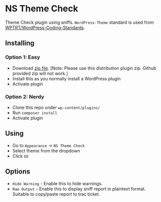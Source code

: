 # NS Theme Check

Theme Check plugin using sniffs. `WordPress-Theme` standard is used from [WPTRT/WordPress-Coding-Standards](https://github.com/WPTRT/WordPress-Coding-Standards).

## Installing

### Option 1: Easy

* Download [zip file](https://github.com/ernilambar/ns-theme-check/releases/download/0.1.2/ns-theme-check.0.1.2.zip). [Note: Please use this distribution plugin zip. Github provided zip will not work.]
* Install this as you normally install a WordPress plugin
* Activate plugin

### Option 2: Nerdy

* Clone this repo under `wp-content/plugins/`
* Run `composer install`
* Activate plugin

## Using

* Go to `Appearance` -> `NS Theme Check`
* Select theme from the dropdown
* Click `GO`

## Options

* `Hide Warning` - Enable this to hide warnings.
* `Raw Output` - Enable this to display sniff report in plaintext format. Suitable to copy/paste report to trac ticket.
